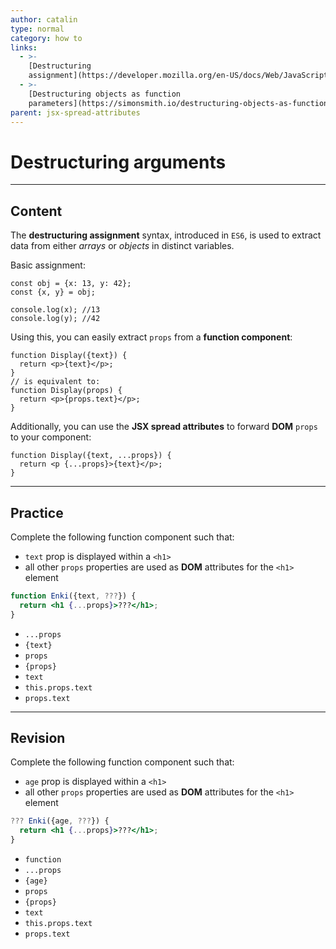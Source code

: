 ```yaml
---
author: catalin
type: normal
category: how to
links:
  - >-
    [Destructuring
    assignment](https://developer.mozilla.org/en-US/docs/Web/JavaScript/Reference/Operators/Destructuring_assignment){website}
  - >-
    [Destructuring objects as function
    parameters](https://simonsmith.io/destructuring-objects-as-function-parameters-in-es6/){website}
parent: jsx-spread-attributes
---
```


# Destructuring arguments


---

## Content

The **destructuring assignment** syntax, introduced in `ES6`, is used to extract data from either *arrays* or *objects* in distinct variables.

Basic assignment:

```plain-text
const obj = {x: 13, y: 42};
const {x, y} = obj;

console.log(x); //13
console.log(y); //42
```

Using this, you can easily extract `props` from a **function component**:

```plain-text
function Display({text}) {
  return <p>{text}</p>;
}
// is equivalent to:
function Display(props) {
  return <p>{props.text}</p>;
}
```

Additionally, you can use the **JSX spread attributes** to forward **DOM** `props` to your component:

```plain-text
function Display({text, ...props}) {
  return <p {...props}>{text}</p>;
}
```


---

## Practice

Complete the following function component such that:

- `text` prop is displayed within a `<h1>`
- all other `props` properties are used as **DOM** attributes for the `<h1>` element

```jsx
function Enki({text, ???}) {
  return <h1 {...props}>???</h1>;
}
```

- `...props`
- `{text}`
- `props`
- `{props}`
- `text`
- `this.props.text`
- `props.text`


---

## Revision

Complete the following function component such that:

- `age` prop is displayed within a `<h1>`
- all other `props` properties are used as **DOM** attributes for the `<h1>` element

```jsx
??? Enki({age, ???}) {
  return <h1 {...props}>???</h1>;
}
```

- `function`
- `...props`
- `{age}`
- `props`
- `{props}`
- `text`
- `this.props.text`
- `props.text`
